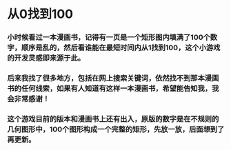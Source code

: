 # 从0找到100

### 小时候看过一本漫画书，记得有一页是一个矩形图内填满了100个数字，顺序是乱的，然后看谁能在最短时间内从1找到100，这个小游戏的开发灵感即来源于此。
### 后来我找了很多地方，包括在网上搜索关键词，依然找不到那本漫画书的任何线索，如果有人知道有这样一本漫画书，希望能告知我，我会非常感谢！
### 这个游戏目前的版本和漫画书上还有出入，原版的数字是在不规则的几何图形中，100个图形构成一个完整的矩形，先放一放，后面想到了再更新。

